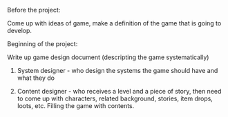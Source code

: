 Before the project:  

Come up with ideas of game, make a definition of the game that is going to develop. 

Beginning of the project: 

Write up game design document (descripting the game systematically) 

1.  System designer - who design the systems the game should have and what they do 
    
2.  Content designer - who receives a level and a piece of story, then need to come up with characters, related background, stories, item drops, loots, etc. Filling the game with contents.